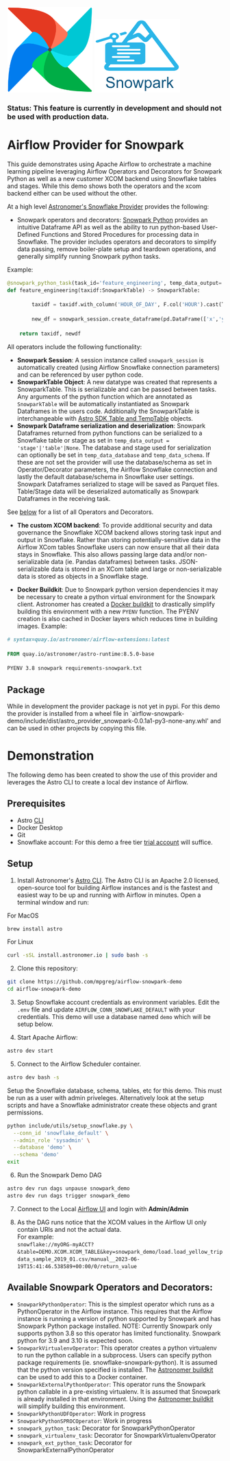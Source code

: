 <p float="left">
  <img src="include/images/AirflowLogo.png" width="200">
  <img src="include/images/SnowparkLogo.png" width="200" /> 
</p>
    
### Status: This feature is currently in development and should __not be used with production data__.
  
# Airflow Provider for Snowpark
This guide demonstrates using Apache Airflow to orchestrate a machine learning pipeline leveraging Airflow Operators and Decorators for Snowpark Python as well as a new customer XCOM backend using Snowflake tables and stages.  While this demo shows both the operators and the xcom backend either can be used without the other.

At a high level [Astronomer's Snowflake Provider](https://github.com/astronomer/astro-provider-snowflake) provides the following:

- Snowpark operators and decorators: [Snowpark Python](https://docs.snowflake.com/en/developer-guide/snowpark/python/index) provides an intuitive Dataframe API as well as the ability to run python-based User-Defined Functions and Stored Procedures for processing data in Snowflake. The provider includes operators and decorators to simplify data passing, remove boiler-plate setup and teardown operations, and generally simplify running Snowpark python tasks. 

Example:
```python
@snowpark_python_task(task_id='feature_engineering', temp_data_output='stage', temp_data_stage='MY_STAGE')
def feature_engineering(taxidf:SnowparkTable) -> SnowparkTable:

		taxidf = taxidf.with_column('HOUR_OF_DAY', F.col('HOUR').cast(T.StringType()))

        new_df = snowpark_session.create_dataframe(pd.DataFrame(['x','y'], columns=['name']))

    return taxidf, newdf
```
  
All operators include the following functionality:  
-  __Snowpark Session__: A session instance called `snowpark_session` is automatically created (using Airflow Snowflake connection parameters) and can be referenced by user python code.
-  __SnowparkTable Object__: A new datatype was created that represents a SnowparkTable. This is serializable and can be passed between tasks. Any arguments of the python function which are annotated as `SnowparkTable` will be automatically instantiated as Snowpark Dataframes in the users code. Additionally the SnowparkTable is interchangeable with [Astro SDK Table and TempTable](https://github.com/astronomer/astro-sdk/tree/main) objects.
-  __Snowpark Dataframe serialization and deserialization__: Snowpark Dataframes returned from python functions can be serialized to a Snowflake table or stage as set in `temp_data_output = 'stage'|'table'|None`. The database and stage used for serialization can optionally be set in `temp_data_database` and `temp_data_schema`.  If these are not set the provider will use the database/schema as set in Operator/Decorator parameters, the Airlfow Snowflake connection and lastly the default database/schema in Snowflake user settings.  Snowpark Dataframes serialized to stage will be saved as Parquet files.  Table/Stage data will be deserialized automatically as Snowpark Dataframes in the receiving task.

See [below](#available-snowpark-operators-and-decorators) for a list of all Operators and Decorators.
  
-  __The custom XCOM backend__: To provide additional security and data governance the Snowflake XCOM backend allows storing task input and output in Snowflake. Rather than storing potentially-sensitive data in the Airflow XCom tables Snowflake users can now ensure that all their data stays in Snowflake.  This also allows passing large data and/or non-serializable data (ie. Pandas dataframes) between tasks. JSON-serializable data is stored in an XCom table and large or non-serializable data is stored as objects in a Snowflake stage.

-  __Docker Buildkit__: Due to Snowpark python version dependencies it may be necessary to create a python virtual environment for the Snowpark client.  Astronomer has created a [Docker buildkit](https://github.com/astronomer/astro-provider-venv) to drastically simplify building this environment with a new `PYENV` function.  The PYENV creation is also cached in Docker layers which reduces time in building images.
Example: 
```Dockerfile
# syntax=quay.io/astronomer/airflow-extensions:latest

FROM quay.io/astronomer/astro-runtime:8.5.0-base

PYENV 3.8 snowpark requirements-snowpark.txt
```

## Package
While in development the provider package is not yet in pypi.  For this demo the provider is installed from a wheel file in `airflow-snowpark-demo/include/dist/astro_provider_snowpark-0.0.1a1-py3-none-any.whl' and can be used in other projects by copying this file.
  
# Demonstration
The following demo has been created to show the use of this provider and leverages the Astro CLI to create a local dev instance of Airflow.

## Prerequisites  
  
- Astro [CLI](https://docs.astronomer.io/astro/cli/get-started)
- Docker Desktop
- Git
- Snowflake account: For this demo a free tier [trial account](https://signup.snowflake.com/) will suffice.

## Setup  
  
1. Install Astronomer's [Astro CLI](https://github.com/astronomer/astro-cli).  The Astro CLI is an Apache 2.0 licensed, open-source tool for building Airflow instances and is the fastest and easiest way to be up and running with Airflow in minutes. Open a terminal window and run:

For MacOS  
```bash
brew install astro
```
  
For Linux
```bash
curl -sSL install.astronomer.io | sudo bash -s
```

2. Clone this repository:
```bash
git clone https://github.com/mpgreg/airflow-snowpark-demo
cd airflow-snowpark-demo
```
  
3. Setup Snowflake account credentials as environment variables.  Edit the `.env` file and update `AIRFLOW_CONN_SNOWFLAKE_DEFAULT` with your credentials.  This demo will use a database named `demo` which will be setup below.

4.  Start Apache Airflow:
```sh
astro dev start
```  

5. Connect to the Airflow Scheduler container.
```bash
astro dev bash -s
```
Setup the Snowflake database, schema, tables, etc for this demo.  This must be run as a user with admin priveleges.  Alternatively look at the setup scripts and have a Snowflake administrator create these objects and grant permissions.
```bash
python include/utils/setup_snowflake.py \
  --conn_id 'snowflake_default' \
  --admin_role 'sysadmin' \
  --database 'demo' \
  --schema 'demo'
exit
```  
  
6. Run the Snowpark Demo DAG
```bash
astro dev run dags unpause snowpark_demo
astro dev run dags trigger snowpark_demo
```

7. Connect to the Local [Airflow UI](http://localhost:8080/dags/snowpark_demo/grid) and login with **Admin/Admin**  

8. As the DAG runs notice that the XCOM values in the Airflow UI only contain URIs and not the actual data.  
For example:  
`snowflake://myORG-myACCT?&table=DEMO.XCOM.XCOM_TABLE&key=snowpark_demo/load.load_yellow_tripdata_sample_2019_01.csv/manual__2023-06-19T15:41:46.538589+00:00/0/return_value`
  

## Available Snowpark Operators and Decorators:

- `SnowparkPythonOperator`: This is the simplest operator which runs as a PythonOperator in the Airflow instance.  This requires that the Airflow instance is running a version of python supported by Snowpark and has Snowpark Python package installed. NOTE: Currently Snowpark only supports python 3.8 so this operator has limited functionality.  Snowpark python for 3.9 and 3.10 is expected soon.
- `SnowparkVirtualenvOperator`: This operator creates a python virtualenv to run the python callable in a subprocess.  Users can specify python package requirements (ie. snowflake-snowpark-python).  It is assumed that the python version specified is installed.  The [Astronomer buildkit](https://github.com/astronomer/astro-provider-venv) can be used to add this to a Docker container.
- `SnowparkExternalPythonOperator`: This operator runs the Snowpark python callable in a pre-existing virtualenv. It is assumed that Snowpark is already installed in that environment. Using the [Astronomer buildkit](https://github.com/astronomer/astro-provider-venv) will simplify building this environment.
- `SnowparkPythonUDFOperator`: Work in progress
- `SnowparkPythonSPROCOperator`: Work in progress
- `snowpark_python_task`: Decorator for SnowparkPythonOperator
- `snowpark_virtualenv_task`: Decorator for SnowparkVirtualenvOperator
- `snowpark_ext_python_task`: Decorator for SnowparkExternalPythonOperator
